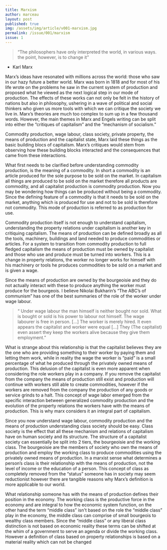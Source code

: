 ```yaml
---
title: Marxism
author: marceau
layout: post
published: true
img: /assets/img/article/v001-marxism.jpg
permalink: /issue/001/marxism
issue: 1
---
```



> “The philosophers have only interpreted the world, in various ways. the point, however, is to change it”
- Karl Marx

Marx’s ideas have resonated with millions across the world: those who saw in our hazy future a better world. Marx was born in 1818 and for most of his life wrote on the problems he saw in the current system of production and proposed what he viewed as the next logical step in our mode of production. The effects of these works can not only be felt in the history of nations but also in philosophy, ushering in a wave of political and social thinkers who given us more tools with which we can critique the society we live in. Marx’s theories are much too complex to sum up in a few thousand words. However, the main themes in Marx and Engels writing can be split into either the “critiques of capitalism” and the “mechanism of socialism.”

Commodity production, wage labour, class society, private property, the means of production and the capitalist state, Marx laid these things as the basic building blocs of capitalism.
Marx’s critiques would stem from observing how these building blocks interacted and the consequences that came from these interactions. 

What first needs to be clarified before understanding commodity production, is the meaning of a commodity. In short a commodity is an article produced for the sole purpose to be sold on the market. In capitalism all things are produced to be sold on the market therefore all products are commodity, and all capitalist production is commodity production. Now you may be wondering how things can be produced without being a commodity. Since the defining feature of a commodity is that it needs to be sold on the market, anything which is produced for use and not to be sold is therefore not commodity. This mode of production is referred to as production for use. 

Commodity production itself is not enough to understand capitalism, understanding the property relations under capitalism is another key in critiquing capitalism.
The means of production can be defined broadly as all the tools, machinery, buildings and land needed to produce commodities or articles. For a system to transition from commodity production to full fledged capitalism the means of production must be owned by capitalist and those who use and produce must be turned into workers. This is a change in property relations, the worker no longer works for himself with his machinery or tools he produces commodities to be sold on a market and is given a wage. 

Since the means of production are owned by the bourgeoisie and they do not actually interact with these to produce anything the worker must produce for the bourgeois. I believe Nikolai Bukharin’s “The ABC’s of communism” has one of the best summaries of the role of the worker under wage labour.

> “ Under wage labour the man himself is neither bought nor sold. What is bought or sold is his power to labour not himself. The wage labourer is free in person. [...] The worker is merely hired. It even appears the capitalist and worker were equal [...] They (The capitalist) even assert they keep the workers alive because they give them employment.”
 
What is strange about this relationship is that the capitalist believes they are the one who are providing something to their worker by paying them and letting them work,  while in reality the wage the worker is “paid” is a small percentage of what he produced through the privately owned means of production. This delusion of the capitalist is even more apparent when considering the role workers play in a company. If you remove the capitalist from the company the means of production still exist and production  will continue with workers still able to create commodities, however if the workers are removed from the company the production of any goods or service grinds to a halt. 
This concept of wage labor emerged from the specific interaction between generalized commodity production and the evolution of the property relations the workers have with the means of production. This is why marx considers it an integral part of capitalism.

Since you now understand wage labour, commodity production and the means of production understanding class society should be easy. Class society is the effect that all these mechanism and relations of capitalism have on human society and its structure. The structure of a capitalist society can essentially be split into 2 tiers, the bourgeoisie and the working class. The bourgeoisie are the members of society who own the means of production and employ the working class to produce commodities using the privately owned means of production. In a marxist sense what determines a person’s class is their relationship with the means of production, not the level of income or the education of a person. This concept of class as completely removed from the “status” someone has in society may seem reductionist however there are tangible reasons why Marx’s definition is more applicable to our world.

What relationship someone has with the means of production defines their position in the economy. The working class is the productive force in the economy and are integral to how the economic system function, on the other hand the term “middle class” isn't based on the role the “middle class” play in the economy, the middle class can comprise of small bourgeois to wealthy class members. Since the “middle class” or any liberal class distinction is not based on economic reality these terms can be shifted at the whim of a government to serve an agenda or divide the working class. However a definition of class based on property relationships is based on a material reality which can not be changed
